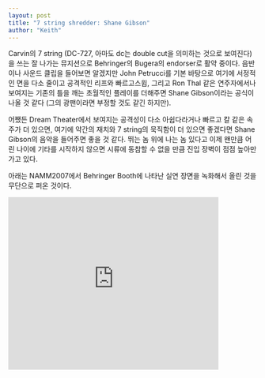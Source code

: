 ```yaml
---
layout: post
title: "7 string shredder: Shane Gibson"
author: "Keith"
---
```


Carvin의 7 string (DC-727, 아마도 dc는 double cut을 의미하는 것으로 보여진다)을 쓰는 잘 나가는 뮤지션으로 Behringer의 Bugera의 endorser로 활약 중이다. 음반이나 사운드 클립을 들어보면 알겠지만 John Petrucci를 기본 바탕으로 여기에 서정적인 면을 다소 줄이고 공격적인 리프와 빠르고스윕, 그리고 Ron Thal 같은 연주자에서나 보여지는 기존의 틀을 깨는 초월적인 플레이를 더해주면 Shane Gibson이라는 공식이 나올 것 같다 (그의 광팬이라면 부정할 것도 같긴 하지만).

어쨌든 Dream Theater에서 보여지는 공격성이 다소 아쉽다라거나 빠르고 칼 같은 속주가 더 있으면, 여기에 약간의 재치와 7 string의 묵직함이 더 있으면 좋겠다면 Shane Gibson의 음악을 들어주면 좋을 것 같다. 뛰는 놈 위에 나는 놈 있다고 이제 왠만큼 어린 나이에 기타를 시작하지 않으면 시류에 동참할 수 없을 만큼 진입 장벽이 점점 높아만 가고 있다.

아래는 NAMM2007에서 Behringer Booth에 나타난 실연 장면을 녹화해서 올린 것을 무단으로 퍼온 것이다.


<iframe src="https://www.youtube.com/embed/_03DDmeoBhg" width="425" height="350" frameborder="" allowfullscreen></iframe>

